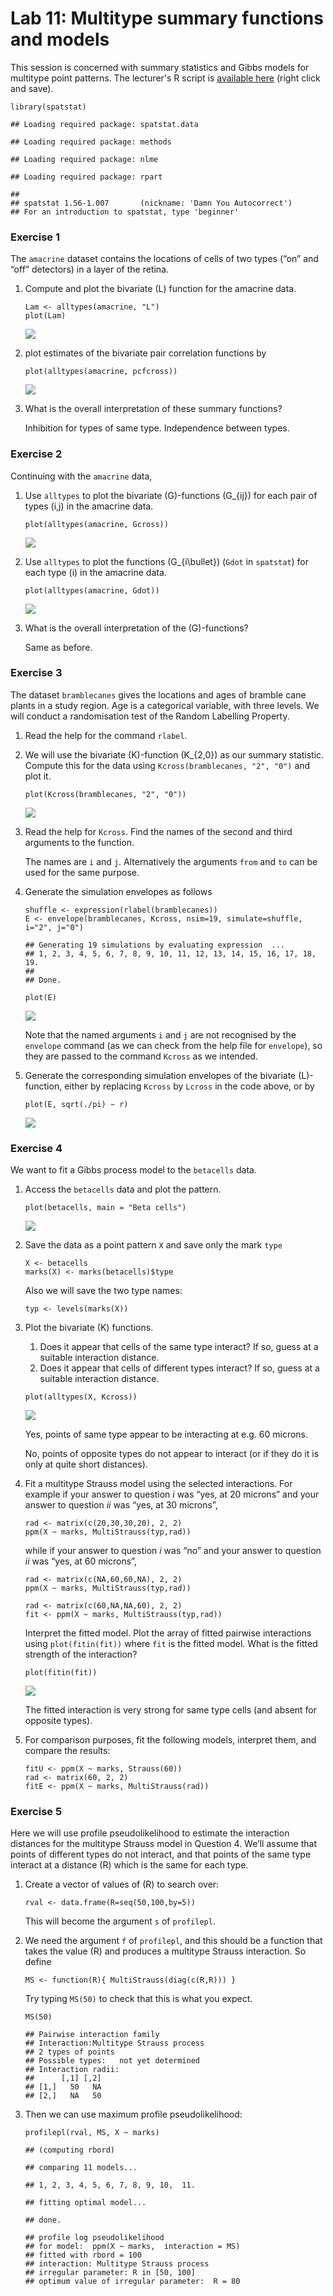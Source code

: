 Lab 11: Multitype summary functions and models
================

This session is concerned with summary statistics and Gibbs models for multitype point patterns.
The lecturer's R script is [available here](https://raw.githubusercontent.com/spatstat/testWorkshop/master/Scripts/script11.R) (right click and save).

``` {.r}
library(spatstat)
```

    ## Loading required package: spatstat.data

    ## Loading required package: methods

    ## Loading required package: nlme

    ## Loading required package: rpart

    ## 
    ## spatstat 1.56-1.007       (nickname: 'Damn You Autocorrect') 
    ## For an introduction to spatstat, type 'beginner'

### Exercise 1

The `amacrine` dataset contains the locations of cells of two types (“on” and “off” detectors) in a layer of the retina.

1.  Compute and plot the bivariate \(L\) function for the amacrine data.

    ``` {.r}
    Lam <- alltypes(amacrine, "L")
    plot(Lam)
    ```

    ![](/home/rubak/spatstat/testWorkshop/docs/solutions/solution11_files/figure-markdown_github/unnamed-chunk-3-1.png)

2.  plot estimates of the bivariate pair correlation functions by

    ``` {.r}
    plot(alltypes(amacrine, pcfcross))
    ```

    ![](/home/rubak/spatstat/testWorkshop/docs/solutions/solution11_files/figure-markdown_github/unnamed-chunk-4-1.png)

3.  What is the overall interpretation of these summary functions?

    Inhibition for types of same type. Independence between types.

### Exercise 2

Continuing with the `amacrine` data,

1.  Use `alltypes` to plot the bivariate \(G\)-functions \(G_{ij}\) for each pair of types \(i,j\) in the amacrine data.

    ``` {.r}
    plot(alltypes(amacrine, Gcross))
    ```

    ![](/home/rubak/spatstat/testWorkshop/docs/solutions/solution11_files/figure-markdown_github/unnamed-chunk-5-1.png)

2.  Use `alltypes` to plot the functions \(G_{i\bullet}\) (`Gdot` in `spatstat`) for each type \(i\) in the amacrine data.

    ``` {.r}
    plot(alltypes(amacrine, Gdot))
    ```

    ![](/home/rubak/spatstat/testWorkshop/docs/solutions/solution11_files/figure-markdown_github/unnamed-chunk-6-1.png)

3.  What is the overall interpretation of the \(G\)-functions?

    Same as before.

### Exercise 3

The dataset `bramblecanes` gives the locations and ages of bramble cane plants in a study region. Age is a categorical variable, with three levels. We will conduct a randomisation test of the Random Labelling Property.

1.  Read the help for the command `rlabel`.

2.  We will use the bivariate \(K\)-function \(K_{2,0}\) as our summary statistic. Compute this for the data using `Kcross(bramblecanes, "2", "0")` and plot it.

    ``` {.r}
    plot(Kcross(bramblecanes, "2", "0"))
    ```

    ![](/home/rubak/spatstat/testWorkshop/docs/solutions/solution11_files/figure-markdown_github/unnamed-chunk-7-1.png)

3.  Read the help for `Kcross`. Find the names of the second and third arguments to the function.

    The names are `i` and `j`. Alternatively the arguments `from` and `to` can be used for the same purpose.

4.  Generate the simulation envelopes as follows

    ``` {.r}
    shuffle <- expression(rlabel(bramblecanes))
    E <- envelope(bramblecanes, Kcross, nsim=19, simulate=shuffle, i="2", j="0")
    ```

        ## Generating 19 simulations by evaluating expression  ...
        ## 1, 2, 3, 4, 5, 6, 7, 8, 9, 10, 11, 12, 13, 14, 15, 16, 17, 18,  19.
        ## 
        ## Done.

    ``` {.r}
    plot(E)
    ```

    ![](/home/rubak/spatstat/testWorkshop/docs/solutions/solution11_files/figure-markdown_github/unnamed-chunk-8-1.png)

    Note that the named arguments `i` and `j` are not recognised by the `envelope` command (as we can check from the help file for `envelope`), so they are passed to the command `Kcross` as we intended.

5.  Generate the corresponding simulation envelopes of the bivariate \(L\)-function, either by replacing `Kcross` by `Lcross` in the code above, or by

    ``` {.r}
    plot(E, sqrt(./pi) ~ r)
    ```

    ![](/home/rubak/spatstat/testWorkshop/docs/solutions/solution11_files/figure-markdown_github/unnamed-chunk-9-1.png)

### Exercise 4

We want to fit a Gibbs process model to the `betacells` data.

1.  Access the `betacells` data and plot the pattern.

    ``` {.r}
    plot(betacells, main = "Beta cells")
    ```

    ![](/home/rubak/spatstat/testWorkshop/docs/solutions/solution11_files/figure-markdown_github/unnamed-chunk-10-1.png)

2.  Save the data as a point pattern `X` and save only the mark `type`

    ``` {.r}
    X <- betacells
    marks(X) <- marks(betacells)$type
    ```

    Also we will save the two type names:

    ``` {.r}
    typ <- levels(marks(X))
    ```

3.  Plot the bivariate \(K\) functions.

    1.  Does it appear that cells of the same type interact? If so, guess at a suitable interaction distance.
    2.  Does it appear that cells of different types interact? If so, guess at a suitable interaction distance.

    ``` {.r}
    plot(alltypes(X, Kcross))
    ```

    ![](/home/rubak/spatstat/testWorkshop/docs/solutions/solution11_files/figure-markdown_github/unnamed-chunk-13-1.png)

    Yes, points of same type appear to be interacting at e.g. 60 microns.

    No, points of opposite types do not appear to interact (or if they do it is only at quite short distances).

4.  Fit a multitype Strauss model using the selected interactions. For example if your answer to question *i* was “yes, at 20 microns” and your answer to question *ii* was “yes, at 30 microns”,

    ``` {.r}
    rad <- matrix(c(20,30,30,20), 2, 2)
    ppm(X ~ marks, MultiStrauss(typ,rad))
    ```

    while if your answer to question *i* was “no” and your answer to question *ii* was “yes, at 60 microns”,

    ``` {.r}
    rad <- matrix(c(NA,60,60,NA), 2, 2)
    ppm(X ~ marks, MultiStrauss(typ,rad))
    ```

    ``` {.r}
    rad <- matrix(c(60,NA,NA,60), 2, 2)
    fit <- ppm(X ~ marks, MultiStrauss(typ,rad))
    ```

    Interpret the fitted model. Plot the array of fitted pairwise interactions using `plot(fitin(fit))` where `fit` is the fitted model. What is the fitted strength of the interaction?

    ``` {.r}
    plot(fitin(fit))
    ```

    ![](/home/rubak/spatstat/testWorkshop/docs/solutions/solution11_files/figure-markdown_github/unnamed-chunk-17-1.png)

    The fitted interaction is very strong for same type cells (and absent for opposite types).

5.  For comparison purposes, fit the following models, interpret them, and compare the results:

    ``` {.r}
    fitU <- ppm(X ~ marks, Strauss(60))
    rad <- matrix(60, 2, 2)
    fitE <- ppm(X ~ marks, MultiStrauss(rad))
    ```

### Exercise 5

Here we will use profile pseudolikelihood to estimate the interaction distances for the multitype Strauss model in Question 4. We’ll assume that points of different types do not interact, and that points of the same type interact at a distance \(R\) which is the same for each type.

1.  Create a vector of values of \(R\) to search over:

    ``` {.r}
    rval <- data.frame(R=seq(50,100,by=5))
    ```

    This will become the argument `s` of `profilepl`.

2.  We need the argument `f` of `profilepl`, and this should be a function that takes the value \(R\) and produces a multitype Strauss interaction. So define

    ``` {.r}
    MS <- function(R){ MultiStrauss(diag(c(R,R))) }
    ```

    Try typing `MS(50)` to check that this is what you expect.

    ``` {.r}
    MS(50)
    ```

        ## Pairwise interaction family
        ## Interaction:Multitype Strauss process
        ## 2 types of points
        ## Possible types:   not yet determined
        ## Interaction radii:
        ##      [,1] [,2]
        ## [1,]   50   NA
        ## [2,]   NA   50

3.  Then we can use maximum profile pseudolikelihood:

    ``` {.r}
    profilepl(rval, MS, X ~ marks)
    ```

        ## (computing rbord)

        ## comparing 11 models...

        ## 1, 2, 3, 4, 5, 6, 7, 8, 9, 10,  11.

        ## fitting optimal model...

        ## done.

        ## profile log pseudolikelihood
        ## for model:  ppm(X ~ marks,  interaction = MS)
        ## fitted with rbord = 100
        ## interaction: Multitype Strauss process
        ## irregular parameter: R in [50, 100]
        ## optimum value of irregular parameter:  R = 80
